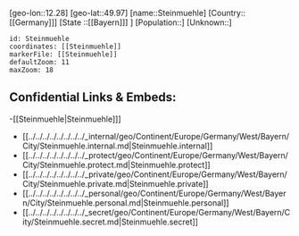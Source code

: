 ﻿---
location: [49.97,12.28]
mapzoom: [7,12] 
mapmarker: city 
type: City
tags:
- geo/City


SpocWebEntityId: 34553
isDeleted: false
confidential: public

---
[geo-lon::12.28]
[geo-lat::49.97]
[name::Steinmuehle]
[Country::[[Germany]]]
[State ::[[Bayern]]] ]
[Population::]
[Unknown::]


```leaflet
id: Steinmuehle
coordinates: [[Steinmuehle]]
markerFile: [[Steinmuehle]]
defaultZoom: 11 
maxZoom: 18
```


## Confidential Links & Embeds: 
-[[Steinmuehle|Steinmuehle]]] 
- [[../../../../../../../../_internal/geo/Continent/Europe/Germany/West/Bayern/City/Steinmuehle.internal.md|Steinmuehle.internal]] 
- [[../../../../../../../../_protect/geo/Continent/Europe/Germany/West/Bayern/City/Steinmuehle.protect.md|Steinmuehle.protect]] 
- [[../../../../../../../../_private/geo/Continent/Europe/Germany/West/Bayern/City/Steinmuehle.private.md|Steinmuehle.private]] 
- [[../../../../../../../../_personal/geo/Continent/Europe/Germany/West/Bayern/City/Steinmuehle.personal.md|Steinmuehle.personal]] 
- [[../../../../../../../../_secret/geo/Continent/Europe/Germany/West/Bayern/City/Steinmuehle.secret.md|Steinmuehle.secret]] 
